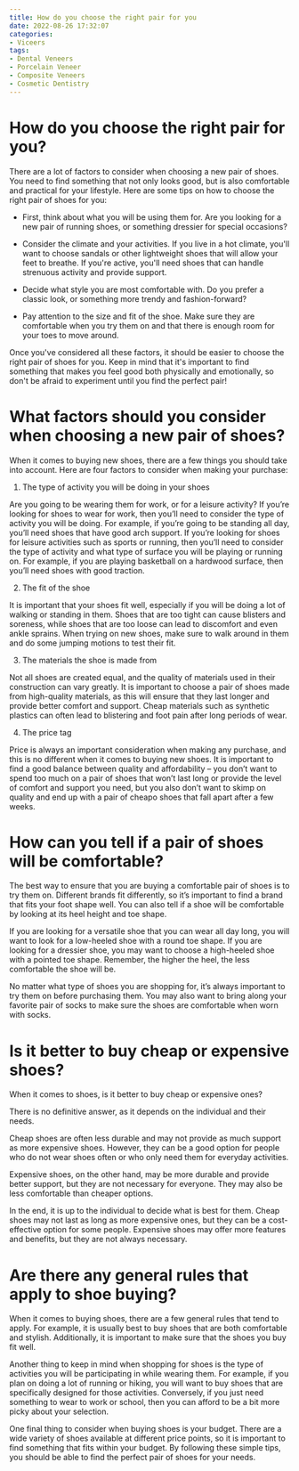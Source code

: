 ```yaml
---
title: How do you choose the right pair for you
date: 2022-08-26 17:32:07
categories:
- Viceers
tags:
- Dental Veneers
- Porcelain Veneer
- Composite Veneers
- Cosmetic Dentistry
---
```



#  How do you choose the right pair for you?

There are a lot of factors to consider when choosing a new pair of shoes. You need to find something that not only looks good, but is also comfortable and practical for your lifestyle. Here are some tips on how to choose the right pair of shoes for you:

- First, think about what you will be using them for. Are you looking for a new pair of running shoes, or something dressier for special occasions?

- Consider the climate and your activities. If you live in a hot climate, you'll want to choose sandals or other lightweight shoes that will allow your feet to breathe. If you're active, you'll need shoes that can handle strenuous activity and provide support.

- Decide what style you are most comfortable with. Do you prefer a classic look, or something more trendy and fashion-forward?

- Pay attention to the size and fit of the shoe. Make sure they are comfortable when you try them on and that there is enough room for your toes to move around.

Once you've considered all these factors, it should be easier to choose the right pair of shoes for you. Keep in mind that it's important to find something that makes you feel good both physically and emotionally, so don't be afraid to experiment until you find the perfect pair!

#  What factors should you consider when choosing a new pair of shoes?

When it comes to buying new shoes, there are a few things you should take into account. Here are four factors to consider when making your purchase:

1. The type of activity you will be doing in your shoes

Are you going to be wearing them for work, or for a leisure activity? If you’re looking for shoes to wear for work, then you’ll need to consider the type of activity you will be doing. For example, if you’re going to be standing all day, you’ll need shoes that have good arch support. If you’re looking for shoes for leisure activities such as sports or running, then you’ll need to consider the type of activity and what type of surface you will be playing or running on. For example, if you are playing basketball on a hardwood surface, then you’ll need shoes with good traction.

2. The fit of the shoe

It is important that your shoes fit well, especially if you will be doing a lot of walking or standing in them. Shoes that are too tight can cause blisters and soreness, while shoes that are too loose can lead to discomfort and even ankle sprains. When trying on new shoes, make sure to walk around in them and do some jumping motions to test their fit.

3. The materials the shoe is made from

Not all shoes are created equal, and the quality of materials used in their construction can vary greatly. It is important to choose a pair of shoes made from high-quality materials, as this will ensure that they last longer and provide better comfort and support. Cheap materials such as synthetic plastics can often lead to blistering and foot pain after long periods of wear.

4. The price tag

Price is always an important consideration when making any purchase, and this is no different when it comes to buying new shoes. It is important to find a good balance between quality and affordability – you don’t want to spend too much on a pair of shoes that won’t last long or provide the level of comfort and support you need, but you also don’t want to skimp on quality and end up with a pair of cheapo shoes that fall apart after a few weeks.

#  How can you tell if a pair of shoes will be comfortable?

The best way to ensure that you are buying a comfortable pair of shoes is to try them on. Different brands fit differently, so it’s important to find a brand that fits your foot shape well. You can also tell if a shoe will be comfortable by looking at its heel height and toe shape.

If you are looking for a versatile shoe that you can wear all day long, you will want to look for a low-heeled shoe with a round toe shape. If you are looking for a dressier shoe, you may want to choose a high-heeled shoe with a pointed toe shape. Remember, the higher the heel, the less comfortable the shoe will be.

No matter what type of shoes you are shopping for, it’s always important to try them on before purchasing them. You may also want to bring along your favorite pair of socks to make sure the shoes are comfortable when worn with socks.

#  Is it better to buy cheap or expensive shoes?

When it comes to shoes, is it better to buy cheap or expensive ones? 

There is no definitive answer, as it depends on the individual and their needs. 

Cheap shoes are often less durable and may not provide as much support as more expensive shoes. However, they can be a good option for people who do not wear shoes often or who only need them for everyday activities. 

Expensive shoes, on the other hand, may be more durable and provide better support, but they are not necessary for everyone. They may also be less comfortable than cheaper options. 

In the end, it is up to the individual to decide what is best for them. Cheap shoes may not last as long as more expensive ones, but they can be a cost-effective option for some people. Expensive shoes may offer more features and benefits, but they are not always necessary.

#  Are there any general rules that apply to shoe buying?

When it comes to buying shoes, there are a few general rules that tend to apply. For example, it is usually best to buy shoes that are both comfortable and stylish. Additionally, it is important to make sure that the shoes you buy fit well.

Another thing to keep in mind when shopping for shoes is the type of activities you will be participating in while wearing them. For example, if you plan on doing a lot of running or hiking, you will want to buy shoes that are specifically designed for those activities. Conversely, if you just need something to wear to work or school, then you can afford to be a bit more picky about your selection.

One final thing to consider when buying shoes is your budget. There are a wide variety of shoes available at different price points, so it is important to find something that fits within your budget. By following these simple tips, you should be able to find the perfect pair of shoes for your needs.